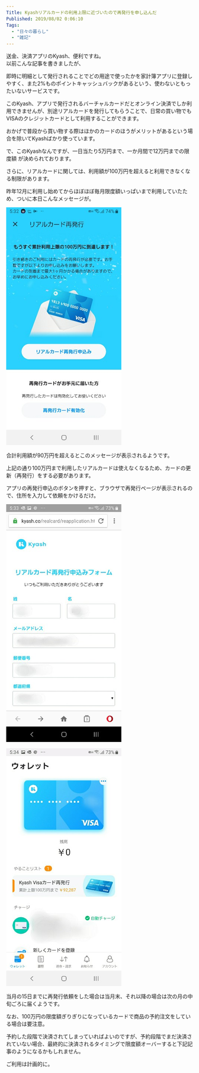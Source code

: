 ```yaml
---
Title: Kyashリアルカードの利用上限に近づいたので再発行を申し込んだ
Published: 2019/08/02 0:06:10
Tags:
  - "日々の暮らし"
  - "雑記"
---
```

送金、決済アプリのKyash、便利ですね。  
以前こんな記事を書きましたが、  

<?# OEmbed "https://blog.hitsujin.jp/entry/2019/01/08/232322" /?>

<?# OEmbed "https://blog.hitsujin.jp/entry/2019/01/10/121403" /?>

即時に明細として発行されることでどの用途で使ったかを家計簿アプリに登録しやすく、また2%ものポイントキャッシュバックがあるという、使わないともったいないサービスです。 

このKyash、アプリで発行されるバーチャルカードだとオンライン決済でしか利用できませんが、別途リアルカードを発行してもらうことで、日常の買い物でもVISAのクレジットカードとして利用することができます。  

おかげで普段から買い物する際はほかのカードのほうがメリットがあるという場合を除いてKyashばかり使っています。  





で、このKyashなんですが、一日当たり5万円まで、一か月間で12万円までの限度額 が決められております。

さらに、リアルカードに関しては、利用額が100万円を超えると利用できなくなる制限があります。  

昨年12月に利用し始めてからほぼほぼ毎月限度額いっぱいまで利用していたため、ついに本日こんなメッセージが。  



![](20190802000425.jpg) 



合計利用額が90万円を超えるとこのメッセージが表示されるようです。  

上記の通り100万円まで利用したリアルカードは使えなくなるため、カードの更新（再発行）をする必要があります。  

アプリの再発行申込のボタンを押すと、ブラウザで再発行ページが表示されるので、住所を入力して依頼をかけるだけ。  



![](20190802000442.jpg) 



![](20190802000452.jpg) 



当月の15日までに再発行依頼をした場合は当月末、それ以降の場合は次の月の中旬ごろに届くようです。  

なお、100万円の限度額ぎりぎりになっているカードで商品の予約注文をしている場合は要注意。  

予約した段階で決済されてしまっていればよいのですが、予約段階でまだ決済されていない場合、最終的に決済されるタイミングで限度額オーバーすると下記記事のようになるかもしれません。  

<?# OEmbed "https://blog.ch3cooh.jp/entry/2019/06/01/130000" /?>

ご利用は計画的に。  